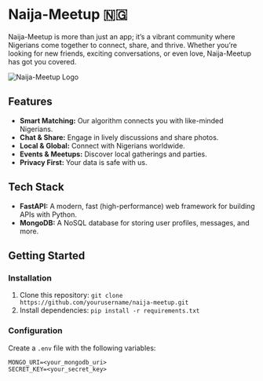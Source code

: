# Naija-Meetup 🇳🇬

Naija-Meetup is more than just an app; it’s a vibrant community where Nigerians come together to connect, share, and thrive. Whether you’re looking for new friends, exciting conversations, or even love, Naija-Meetup has got you covered.

![Naija-Meetup Logo](link_to_your_logo_image)

## Features

- **Smart Matching:** Our algorithm connects you with like-minded Nigerians.
- **Chat & Share:** Engage in lively discussions and share photos.
- **Local & Global:** Connect with Nigerians worldwide.
- **Events & Meetups:** Discover local gatherings and parties.
- **Privacy First:** Your data is safe with us.

## Tech Stack

- **FastAPI:** A modern, fast (high-performance) web framework for building APIs with Python.
- **MongoDB:** A NoSQL database for storing user profiles, messages, and more.

## Getting Started

### Installation

1. Clone this repository: `git clone https://github.com/yourusername/naija-meetup.git`
2. Install dependencies: `pip install -r requirements.txt`

### Configuration

Create a `.env` file with the following variables:

```plaintext
MONGO_URI=<your_mongodb_uri>
SECRET_KEY=<your_secret_key>
